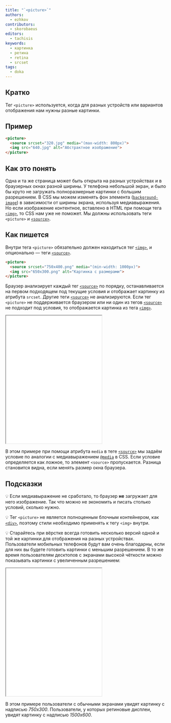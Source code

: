 ```yaml
---
title: "`<picture>`"
authors:
  - ezhkov
contributors:
  - skorobaeus
editors:
  - tachisis
keywords:
  - картинка
  - ретина
  - retina
  - srcset
tags:
  - doka
---
```


## Кратко

Тег `<picture>` используется, когда для разных устройств или вариантов отображения нам нужны разные картинки.

## Пример

```html
<picture>
  <source srcset="320.jpg" media="(max-width: 800px)">
  <img src="640.jpg" alt="Абстрактное изображение">
</picture>
```

## Как это понять

Одна и та же страница может быть открыта на разных устройствах и в браузерных окнах разной ширины. У телефона небольшой экран, и было бы круто не загружать полноразмерные картинки с большим разрешением. В CSS мы можем изменять фон элемента ([`background-image`](/css/background-image/)) в зависимости от ширины экрана, используя медиавыражения. Но если изображение контентное, вставлено в HTML при помощи тега [`<img>`](/html/img/), то CSS нам уже не поможет. Мы должны использовать теги `<picture>` и [`<source>`](/html/source/).

## Как пишется

Внутри тега `<picture>` обязательно должен находиться тег [`<img>`](/html/img/), и опционально — теги [`<source>`](/html/source/).

```html
<picture>
  <source srcset="750x400.png" media="(min-width: 1000px)">
  <img src="650x300.png" alt="Картинка с размерами">
</picture>
```

Браузер анализирует каждый тег [`<source>`](/html/source/) по порядку, останавливается на первом подходящем под текущие условия и отображает картинку из атрибута `srcset`. Другие теги [`<source>`](/html/source/) не анализируются. Если тег `<picture>` не поддерживается браузером или ни один из тегов [`<source>`](/html/source/) не подходит под условия, то отображается картинка из тега [`<img>`](/html/img/).

<iframe title="Подгрузка разных картинок" src="demos/default/" height="400"></iframe>

В этом примере при помощи атрибута `media` в теге [`<source>`](/html/source/) мы задаём условие по аналогии с медиавыражением [`@media`](/css/media/) в CSS. Если условие определяется как ложное, то элемент `<source>` пропускается. Разница становится видна, если менять размер окна браузера.

## Подсказки

💡 Если медиавыражение не сработало, то браузер **не** загружает для него изображение. Так что можно не экономить и писать столько условий, сколько нужно.

💡 Тег `<picture>` не является полноценным блочным контейнером, как [`<div>`](/html/div/), поэтому стили необходимо применять к тегу `<img>` внутри.

💡 Старайтесь при вёрстке всегда готовить несколько версий одной и той же картинки для отображения на разных устройствах. Пользователи мобильных телефонов будут вам очень благодарны, если для них вы будете готовить картинки с меньшим разрешением. В то же время пользователям десктопов с экранами высокой чёткости можно показывать картинки с увеличенным разрешением:

<iframe title="Отдельная картинка для ретины" src="demos/retina-picture/" height="400"></iframe>

В этом примере пользователи с обычными экранами увидят картинку с надписью _750x300_. Пользователи, у которых ретиновые дисплеи, увидят картинку с надписью _1500x600_.
